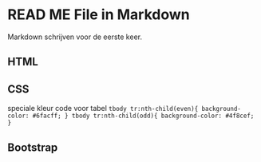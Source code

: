 
# READ ME File in Markdown

 Markdown schrijven voor de eerste keer.

## HTML

## CSS
speciale kleur code voor tabel
`tbody tr:nth-child(even){
    background-color: #6facff;
}
tbody tr:nth-child(odd){
    background-color: #4f8cef;
}`
## Bootstrap

